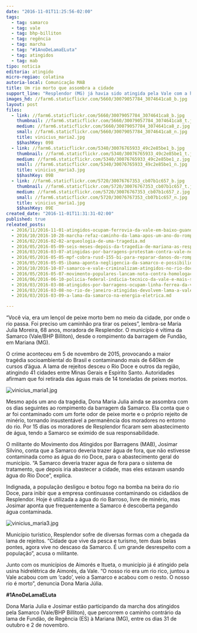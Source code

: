 ```yaml
---
date: "2016-11-01T11:25:56-02:00"
tags:
  - tag: samarco
  - tag: vale
  - tag: bhp-billiton
  - tag: regência
  - tag: marcha
  - tag: "#1AnoDeLamaELuta"
  - tag: atingidos
  - tag: mab
tipo: noticia
editoria: atingido
micro-regiao: colatina
autoria-local: Comunicação MAB
title: Um rio morto que assombra a cidade
support_line: "Resplendor (MG) já havia sido atingida pela Vale com a hidrelétrica de Aimorés, e agora sua população é obrigada a conviver com a morte do Rio Doce bem no meio da cidade"
images_hd: //farm6.staticflickr.com/5660/30079057784_3074641ca8_b.jpg
layout: post
files:
  - link: //farm6.staticflickr.com/5660/30079057784_3074641ca8_b.jpg
    thumbnail: //farm6.staticflickr.com/5660/30079057784_3074641ca8_t.jpg
    medium: //farm6.staticflickr.com/5660/30079057784_3074641ca8_z.jpg
    small: //farm6.staticflickr.com/5660/30079057784_3074641ca8_n.jpg
    title: vinicius_maria2.jpg
    $$hashKey: 098
  - link: //farm6.staticflickr.com/5340/30076765933_49c2e85be1_b.jpg
    thumbnail: //farm6.staticflickr.com/5340/30076765933_49c2e85be1_t.jpg
    medium: //farm6.staticflickr.com/5340/30076765933_49c2e85be1_z.jpg
    small: //farm6.staticflickr.com/5340/30076765933_49c2e85be1_n.jpg
    title: vinicius_maria3.jpg
    $$hashKey: 09B
  - link: //farm6.staticflickr.com/5720/30076767353_cb07b1c657_b.jpg
    thumbnail: //farm6.staticflickr.com/5720/30076767353_cb07b1c657_t.jpg
    medium: //farm6.staticflickr.com/5720/30076767353_cb07b1c657_z.jpg
    small: //farm6.staticflickr.com/5720/30076767353_cb07b1c657_n.jpg
    title: vinicius_maria1.jpg
    $$hashKey: 09E
created_date: "2016-11-01T11:31:31-02:00"
published: true
releated_posts:
  - 2016/11/2016-11-01-atingidos-ocupam-ferrovia-da-vale-em-baixo-guandu-es.md
  - 2016/10/2016-10-28-marcha-refaz-caminho-da-lama-apos-um-ano-do-rompimento-de-fundao.md
  - 2016/02/2016-02-02-arqueologia-de-uma-tragedia.md
  - 2016/05/2016-05-09-seis-meses-depois-da-tragedia-de-mariana-as-respostas-ainda-nao-foram-dadas.md
  - 2016/03/2016-03-07-atingidas-por-barragens-protestam-contra-vale-no-rio-de-janeiro.md
  - 2016/05/2016-05-05-mpf-cobra-rusd-155-bi-para-reparar-danos-do-rompimento-da-barragem-da-samarco.md
  - 2016/05/2016-05-05-ibama-aponta-negligencia-da-samarco-e-possibilidade-de-novas-tragedias.md
  - 2016/10/2016-10-07-samarco-e-vale-criminalizam-atingidos-no-rio-doce.md
  - 2016/05/2016-05-07-movimento-populares-lancam-nota-contra-homologacao-do-acordao-entre-samarco-e-governos-federal-e-estaduais.md
  - 2016/06/2016-06-10-policia-federal-indicia-tecnico-da-vale-e-mais-sete-pessoas.md
  - 2016/03/2016-03-08-atingidos-por-barragens-ocupam-linha-ferrea-da-vale.md
  - 2016/03/2016-03-08-no-rio-de-janeiro-atingidas-devolvem-lama-a-vale.md
  - 2016/03/2016-03-09-a-lama-da-samarco-na-energia-eletrica.md

---
```

<p>&ldquo;Voc&ecirc; via, era um len&ccedil;ol de peixe morto bem no meio da cidade, por onde o rio passa. Foi preciso um caminh&atilde;o pra tirar os peixes&rdquo;, lembra-se Maria Julia Moreira, 68 anos, moradora de Resplendor. O munic&iacute;pio &eacute; v&iacute;tima da Samarco (Vale/BHP Billiton), desde o rompimento da barragem de Fund&atilde;o, em Mariana (MG).</p>

<p>O crime aconteceu em 5 de novembro de 2015, provocando a maior trag&eacute;dia socioambiental do Brasil e contaminando mais de 640km de cursos d&rsquo;&aacute;gua. A lama de rejeitos desceu o Rio Doce e outros da regi&atilde;o, atingindo 41 cidades entre Minas Gerais e Esp&iacute;rito Santo. Autoridades afirmam que foi retirada das &aacute;guas mais de 14 toneladas de peixes mortos.&nbsp;</p>

<p><img alt="vinicius_maria1.jpg" src="//farm6.staticflickr.com/5720/30076767353_cb07b1c657_b.jpg" /></p>

<p>Mesmo ap&oacute;s um ano da trag&eacute;dia, Dona Maria Julia ainda se assombra com os dias seguintes ao rompimento da barragem da Samarco. Ela conta que o ar foi contaminado com um forte odor de peixe morte e o pr&oacute;prio rejeito de min&eacute;rio, tornando insustent&aacute;vel a perman&ecirc;ncia dos moradores no entorno do rio. Por 15 dias os moradores de Resplendor ficaram sem abastecimento de &aacute;gua, tendo a Samarco se eximido de sua responsabilidade.</p>

<p>O militante do Movimento dos Atingidos por Barragens (MAB), Josimar Silvino, conta que a Samarco deveria trazer &aacute;gua de fora, que n&atilde;o estivesse contaminada como as &aacute;gua do rio Doce, para o abastecimento geral do munic&iacute;pio. &ldquo;A Samarco deveria trazer agua de fora para o sistema de tratamento, que depois iria abastecer a cidade, mas eles estavam usando &aacute;gua do Rio Doce&rdquo;, explica.</p>

<p>Indignada, a popula&ccedil;&atilde;o desligou e botou fogo na bomba na beira do rio Doce, para inibir que a empresa continuasse contaminando os cidad&atilde;os de Resplendor. Hoje &eacute; utilizada a &aacute;gua do rio Barroso, livre de min&eacute;rio, mas Josimar aponta que frequentemente a Samarco &eacute; descoberta pegando &aacute;gua contaminada.</p>

<p><img alt="vinicius_maria3.jpg" src="//farm6.staticflickr.com/5340/30076765933_49c2e85be1_b.jpg" /></p>

<p>Munic&iacute;pio tur&iacute;stico, Resplendor sofre de diversas formas com a chegada da lama de rejeitos. &ldquo;Cidade que vive da pesca e turismo, tem duas belas pontes, agora vive no descaso da Samarco. &Eacute; um grande desrespeito com a popula&ccedil;&atilde;o&rdquo;, acusa o militante.</p>

<p>Junto com os munic&iacute;pios de Aimor&eacute;s e Itueta, o munic&iacute;pio j&aacute; &eacute; atingido pela usina hidrel&eacute;trica de Aimor&eacute;s, da Vale. &ldquo;O nosso rio era um rio rico, juntou a Vale acabou com um &lsquo;cado&rsquo;, veio a Samarco e acabou com o resto. O nosso rio &eacute; morto&rdquo;, denuncia Dona Maria J&uacute;lia.</p>

<p><strong>#1AnoDeLamaELuta</strong></p>

<p>Dona Maria Julia e Josimar est&atilde;o participando da marcha dos atingidos pela Samarco (Vale/BHP Billiton), que percorrem o caminho contr&aacute;rio da lama de Fund&atilde;o, de Reg&ecirc;ncia (ES) &agrave; Mariana (MG), entre os dias 31 de outubro e 2 de novembro.&nbsp;</p>
